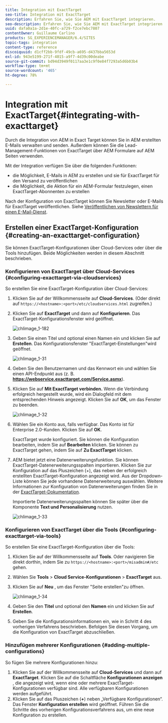 ```yaml
---
title: Integration mit ExactTarget
seo-title: Integration mit ExactTarget
description: Erfahren Sie, wie Sie AEM mit ExactTarget integrieren.
seo-description: Erfahren Sie, wie Sie AEM mit ExactTarget integrieren.
uuid: dafa0a1a-2d1e-40fc-a729-f2ce7ebc7807
contentOwner: Guillaume Carlino
products: SG_EXPERIENCEMANAGER/6.4/SITES
topic-tags: integration
content-type: reference
discoiquuid: d1cff2bb-9fdf-49cb-a695-d437bba5653d
exl-id: 943e5199-271f-4015-a9f7-4d39c00deabe
source-git-commit: bd94d3949f0117aa3e1c9f0e84f7293a5d6b03b4
workflow-type: tm+mt
source-wordcount: '465'
ht-degree: 78%

---
```


# Integration mit ExactTarget{#integrating-with-exacttarget}

Durch die Integration von AEM in Exact Target können Sie in AEM erstellten E-Mails verwalten und senden. Außerdem können Sie die Lead-Management-Funktionen von ExactTarget über AEM Formulare auf AEM Seiten verwenden.

Mit der Integration verfügen Sie über die folgenden Funktionen:

* die Möglichkeit, E-Mails in AEM zu erstellen und sie für ExactTarget für den Versand zu veröffentlichen
* die Möglichkeit, die Aktion für ein AEM-Formular festzulegen, einen ExactTarget-Abonnenten zu erstellen

Nach der Konfiguration von ExactTarget können Sie Newsletter oder E-Mails für ExactTarget veröffentlichen. Siehe [Veröffentlichen von Newslettern für einen E-Mail-Dienst](/help/sites-authoring/personalization.md).

## Erstellen einer ExactTarget-Konfiguration  {#creating-an-exacttarget-configuration}

Sie können ExactTarget-Konfigurationen über Cloud-Services oder über die Tools hinzufügen. Beide Möglichkeiten werden in diesem Abschnitt beschrieben.

### Konfigurieren von ExactTarget über Cloud-Services  {#configuring-exacttarget-via-cloudservices}

So erstellen Sie eine ExactTarget-Konfiguration über Cloud-Services:

1. Klicken Sie auf der Willkommensseite auf **Cloud-Services**. (Oder direkt auf `https://<hostname>:<port>/etc/cloudservices.html` zugreifen.)
1. Klicken Sie auf **ExactTarget** und dann auf **Konfigurieren**. Das ExactTarget-Konfigurationsfenster wird geöffnet.

   ![chlimage_1-182](assets/chlimage_1-182.png)

1. Geben Sie einen Titel und optional einen Namen ein und klicken Sie auf **Erstellen**. Das Konfigurationsfenster &quot;ExactTarget-Einstellungen&quot;wird geöffnet.

   ![chlimage_1-31](assets/chlimage_1-31.jpeg)

1. Geben Sie den Benutzernamen und das Kennwort ein und wählen Sie einen API-Endpunkt aus (z. B. **https://webservice.exacttarget.com/Service.asmx**).
1. Klicken Sie auf **Mit ExactTarget verbinden.** Wenn die Verbindung erfolgreich hergestellt wurde, wird ein Dialogfeld mit dem entsprechenden Hinweis angezeigt. Klicken Sie auf **OK**, um das Fenster zu beenden.

   ![chlimage_1-32](assets/chlimage_1-32.jpeg)

1. Wählen Sie ein Konto aus, falls verfügbar. Das Konto ist für Enterprise 2.0-Kunden. Klicken Sie auf **OK**.

   ExactTarget wurde konfiguriert. Sie können die Konfiguration bearbeiten, indem Sie auf **Bearbeiten** klicken. Sie können zu ExactTarget gehen, indem Sie auf **Zu ExactTarget** klicken.

1. AEM bietet jetzt eine Datenerweiterungsfunktion. Sie können ExactTarget-Datenerweiterungsspalten importieren. Klicken Sie zur Konfiguration auf das Pluszeichen (+), das neben der erfolgreich erstellten ExactTarget-Konfiguration angezeigt wird. Aus der Dropdown-Liste können Sie jede vorhandene Datenerweiterung auswählen. Weitere Informationen zur Konfiguration von Datenerweiterungen finden Sie in der [ExactTarget-Dokumentation](https://help.exacttarget.com/en/documentation/exacttarget/subscribers/data_extensions_and_data_relationships).

   Importierte Datenerweiterungsspalten können Sie später über die Komponente **Text und Personalisierung** nutzen.

   ![chlimage_1-33](assets/chlimage_1-33.jpeg)

### Konfigurieren von ExactTarget über die Tools {#configuring-exacttarget-via-tools}

So erstellen Sie eine ExactTarget-Konfiguration über die Tools:

1. Klicken Sie auf der Willkommensseite auf **Tools**. Oder navigieren Sie direkt dorthin, indem Sie zu `https://<hostname>:<port>/misadmin#/etc` gehen.
1. Wählen Sie **Tools** > **Cloud Service-Konfigurationen** > **ExactTarget** aus.
1. Klicken Sie auf **Neu** , um das Fenster &quot;Seite erstellen&quot;zu öffnen.

   ![chlimage_1-34](assets/chlimage_1-34.jpeg)

1. Geben Sie den **Titel** und optional den **Namen** ein und klicken Sie auf **Erstellen**.
1. Geben Sie die Konfigurationsinformationen ein, wie in Schritt 4 des vorherigen Verfahrens beschrieben. Befolgen Sie diesen Vorgang, um die Konfiguration von ExactTarget abzuschließen.

### Hinzufügen mehrerer Konfigurationen  {#adding-multiple-configurations}

So fügen Sie mehrere Konfigurationen hinzu:

1. Klicken Sie auf der Willkommensseite auf **Cloud-Services** und dann auf **ExactTarget**. Klicken Sie auf die Schaltfläche **Konfigurationen anzeigen** , die angezeigt wird, wenn eine oder mehrere ExactTarget-Konfigurationen verfügbar sind. Alle verfügbaren Konfigurationen werden aufgeführt.
1. Klicken Sie auf das Pluszeichen (**+**) neben „Verfügbare Konfigurationen“. Das Fenster **Konfiguration erstellen** wird geöffnet. Führen Sie die Schritte des vorherigen Konfigurationsverfahrens aus, um eine neue Konfiguration zu erstellen.
